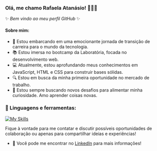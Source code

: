 

<!--
**rafaelaatanasio/RafaelaAtanasio** is a ✨ _special_ ✨ repository because its `README.md` (this file) appears on your GitHub profile.

Here are some ideas to get you started:

- 🔭 I’m currently working on ...
- 🌱 I’m currently learning ...
- 👯 I’m looking to collaborate on ...
- 🤔 I’m looking for help with ...
- 💬 Ask me about ...
- 📫 How to reach me: ...
- 😄 Pronouns: ...
- ⚡ Fun fact: ...
-->

### Olá, me chamo Rafaela Atanásio! 👋👩‍💻

✨ _Bem vindo ao meu perfil GitHub_ ✨ 

#### Sobre mim:

- 🚀 Estou embarcando em uma emocionante jornada de transição de carreira para o mundo da tecnologia.
- 📚 Estou imersa no bootcamp da Laboratória, focada no desenvolvimento web.
- 💻 Atualmente, estou aprofundando meus conhecimentos em JavaScript, HTML e CSS para construir bases sólidas.
- 🔍 Estou em busca da minha primeira oportunidade no mercado de trabalho.
- 🧠 Estou sempre buscando novos desafios para alimentar minha curiosidade. Amo aprender coisas novas.


### 🔨 Linguagens e ferramentas:

[![My Skills](https://skillicons.dev/icons?i=js,html,css,figma,git,github,vscode,netlify,wordpress)](https://skillicons.dev)

 

Fique à vontade para me contatar e discutir possíveis oportunidades de colaboração ou apenas para compartilhar ideias e experiências!

- 💬 Você pode me encontrar no [LinkedIn](https://www.linkedin.com/in/rafaela-atanasio) para mais informações!

